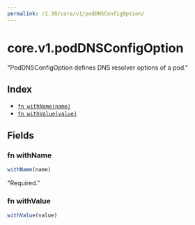 ```yaml
---
permalink: /1.30/core/v1/podDNSConfigOption/
---
```


# core.v1.podDNSConfigOption

"PodDNSConfigOption defines DNS resolver options of a pod."

## Index

* [`fn withName(name)`](#fn-withname)
* [`fn withValue(value)`](#fn-withvalue)

## Fields

### fn withName

```ts
withName(name)
```

"Required."

### fn withValue

```ts
withValue(value)
```

